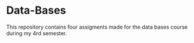 # Data-Bases
This repository contains four assigments made for the data bases course during my 4rd semester.
